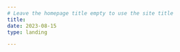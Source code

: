 ```yaml
---
# Leave the homepage title empty to use the site title
title:
date: 2023-08-15
type: landing

---
```

